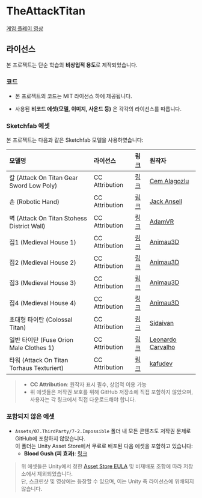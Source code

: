 # TheAttackTitan
[게임 플레이 영상](https://youtu.be/WZnzdQT-yTc)

## 라이선스  
본 프로젝트는 단순 학습의 **비상업적 용도**로 제작되었습니다.

### 코드  
- 본 프로젝트의 코드는 MIT 라이선스 하에 제공됩니다.

- 사용된 **비코드 에셋(모델, 이미지, 사운드 등)** 은 각각의 라이선스를 따릅니다.

### Sketchfab 에셋

본 프로젝트는 다음과 같은 Sketchfab 모델을 사용하였습니다:

| 모델명 | 라이선스 | 링크 | 원작자 |
|:--|:--|:--|:--|
| 칼 (Attack On Titan Gear Sword Low Poly) | CC Attribution | [링크](https://sketchfab.com/3d-models/attack-on-titan-gear-sword-low-poly-d2b71db3b8db4b50bdf1a978a230d36a) | [Cem Alagozlu](https://sketchfab.com/cemalagozlu) |
| 손 (Robotic Hand) | CC Attribution | [링크](https://sketchfab.com/3d-models/robotic-hand-a1a352baccb243009687ad22a3e4364a) | [Jack Ansell](https://sketchfab.com/jackansell) |
| 벽 (Attack On Titan Stohess District Wall) | CC Attribution | [링크](https://sketchfab.com/3d-models/attack-on-titan-stohess-district-wall-8c675555bb744296a09cf75a7c90a289) | [AdamVR](https://sketchfab.com/adamvr) |
| 집1 (Medieval House 1) | CC Attribution | [링크](https://sketchfab.com/3d-models/medieval-house-1-0bbda345359349ea95280f597c8a4bd4) | [Animau3D](https://sketchfab.com/animau3d) |
| 집2 (Medieval House 2) | CC Attribution | [링크](https://sketchfab.com/3d-models/medieval-house-2-bc9272b74e544db1b93b0ebee8689bf4) | [Animau3D](https://sketchfab.com/animau3d) |
| 집3 (Medieval House 3) | CC Attribution | [링크](https://sketchfab.com/3d-models/medieval-house-3-cf179aa6dc0944f1974ce3f7812031a6) | [Animau3D](https://sketchfab.com/animau3d) |
| 집4 (Medieval House 4) | CC Attribution | [링크](https://sketchfab.com/3d-models/medieval-house-4-b42578994a334bb1a544c51043276f85) | [Animau3D](https://sketchfab.com/animau3d) |
| 초대형 타이탄 (Colossal Titan) | CC Attribution | [링크](https://sketchfab.com/3d-models/colossal-titan-e031a57fd4bf411f8e893361676b4544) | [Sidaivan](https://sketchfab.com/sidaivan) |
| 일반 타이탄 (Fuse Orion Male Clothes 1) | CC Attribution | [링크](https://sketchfab.com/3d-models/fuse-orion-male-clothes-1-829016745f4c430ea7597d20d3b1fda6) | [Leonardo Carvalho](https://sketchfab.com/leonardocarvalho) |
| 타워 (Attack On Titan Torhaus Texturiert) | CC Attribution | [링크](https://sketchfab.com/3d-models/attack-on-titan-torhaus-texturiert-b1128d1df43f45e695b025c7c3bc64f6) | [kafudev](https://sketchfab.com/kafudev) |

> - **CC Attribution**: 원작자 표시 필수, 상업적 이용 가능  
> - 위 에셋들은 저작권 보호를 위해 GitHub 저장소에 직접 포함하지 않았으며, 사용자는 각 링크에서 직접 다운로드해야 합니다.

### 포함되지 않은 에셋
- `Assets/07.ThirdParty/7-2.Impossible` 폴더 내 모든 콘텐츠도 저작권 문제로 GitHub에 포함하지 않았습니다.  
  이 폴더는 Unity Asset Store에서 무료로 배포된 다음 에셋을 포함하고 있습니다:
  - **Blood Gush (피 효과)**: [링크](https://assetstore.unity.com/packages/vfx/particles/blood-gush-73426)

> 위 에셋들은 Unity에서 정한 [Asset Store EULA](https://unity3d.com/legal/as_terms) 및 비재배포 조항에 따라 저장소에서 제외되었습니다.  
> 단, 스크린샷 및 영상에는 등장할 수 있으며, 이는 Unity 측 라이선스에 위배되지 않습니다.
